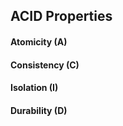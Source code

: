 ##  ACID Properties

#### Atomicity (A)
#### Consistency (C) 
#### Isolation (I)
#### Durability (D)
